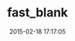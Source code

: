 ---
layout: post
title:  "fast_blank"
repo:   "SamSaffron/fast_blank"
date:   2015-02-18 17:17:05
gemurl: https://github.com/SamSaffron/fast_blank
---